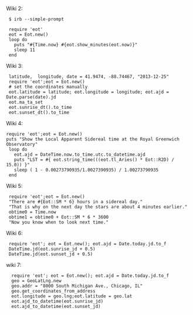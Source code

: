 Wiki 2:

     $ irb --simple-prompt

     require 'eot'
     eot = Eot.new()
     loop do
       puts "#{Time.now} #{eot.show_minutes(eot.now)}"
       sleep 11
     end

Wiki 3:

     latitude,  longitude, date = 41.9474, -88.74467, "2013-12-25"
     require 'eot';eot = Eot.new()
     # set the coordinates manually
     eot.latitude = latitude; eot.longitude = longitude; eot.ajd = Date.parse(date).jd
     eot.ma_ta_set
     eot.sunrise_dt().to_time
     eot.sunset_dt().to_time

Wiki 4:

    require 'eot';eot = Eot.new()
    puts "Show the Local Apparent Sidereal time at the Royal Greenwich Observatory"
     loop do
       eot.ajd = DateTime.now.to_time.utc.to_datetime.ajd
       puts "LST = #{ eot.string_time(((eot.tl_Aries() * Eot::R2D) / 15.0)) }"
       sleep ( 1 - 0.00273790935/1.0027390935) / 1.00273790935
     end

Wiki 5:

     require 'eot';eot = Eot.new()
     "There are #{Eot::SM * 6} hours in a sidereal day."
     "That is why on the next day the stars are about 4 minutes earlier."
     obtime0 = Time.now
     obtime1 = obtime0 + Eot::SM * 6 * 3600
     "Now you know when to look next time."

Wiki 6:

     require 'eot'; eot = Eot.new(); eot.ajd = Date.today.jd.to_f
     DateTime.jd(eot.sunrise_jd + 0.5)
     DateTime.jd(eot.sunset_jd + 0.5)
     
wiki 7:

      require 'eot'; eot = Eot.new(); eot.ajd = Date.today.jd.to_f
      geo = GeoLatLng.new
      geo.addr = "8000 South Michigan Ave., Chicago, IL"
      geo.get_coordinates_from_address
      eot.longitude = geo.lng;eot.latitude = geo.lat
      eot.ajd_to_datetime(eot.sunrise_jd)
      eot.ajd_to_datetime(eot.sunset_jd)
  

